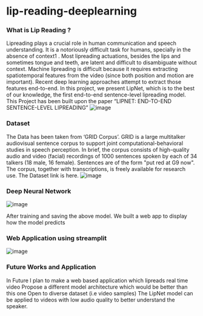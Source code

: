 # lip-reading-deeplearning

### What is Lip Reading ?
Lipreading plays a crucial role in human communication and speech understanding. It is a notoriously difficult task for humans, specially in the absence of context1 . Most lipreading actuations, besides the lips and sometimes tongue and teeth, are latent and difficult to disambiguate without context. Machine lipreading is difficult because it requires extracting spatiotemporal features from the video (since both position and motion are important). Recent deep learning approaches attempt to extract those features end-to-end.
In this project, we present LipNet, which is to the best of our knowledge, the first end-to-end sentence-level lipreading model.
This Project has been built upon the paper “LIPNET: END-TO-END SENTENCE-LEVEL LIPREADING” ![image](https://github.com/VedantMankar/lip-reading-deeplearning/assets/51293708/8042a4b7-1997-491d-aedf-5fbf3eb64e2b)


### Dataset
The Data has been taken from ‘GRID Corpus’. GRID is a large multitalker audiovisual sentence corpus to support joint computational-behavioral studies in speech perception. In brief, the corpus consists of high-quality audio and video (facial) recordings of 1000 sentences spoken by each of 34 talkers (18 male, 16 female). Sentences are of the form "put red at G9 now".  The corpus, together with transcriptions, is freely available for research use. The Dataset link is here.
![image](https://github.com/VedantMankar/lip-reading-deeplearning/assets/51293708/f942e261-6d2c-44c1-9832-26a83ba3cec5)


### Deep Neural Network
![image](https://github.com/VedantMankar/lip-reading-deeplearning/assets/51293708/7527d114-c908-4a36-b7ca-8bf7e539476e)


After training and saving the above model. We built a web app to display how the model predicts

### Web Application using streamplit
![image](https://github.com/VedantMankar/lip-reading-deeplearning/assets/51293708/3b7f7588-7361-4d09-ba16-a98213f9784d)


### Future Works and Application
In Future I plan to make a web based application which lipreads real time video
Propose a different model architecture which would be better than this one 
Open to diverse dataset (i.e video samples)
The LipNet model can be applied to videos with low audio quality to better understand the speaker.

